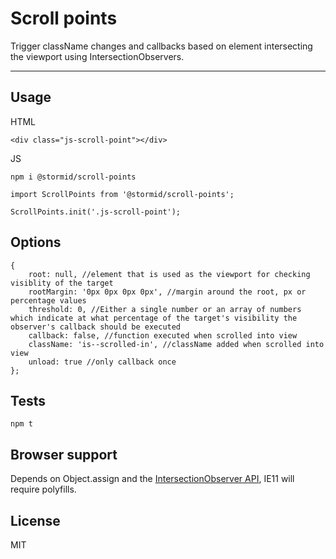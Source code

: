 
# Scroll points

Trigger className changes and callbacks based on element intersecting the viewport using IntersectionObservers. 

---

## Usage
HTML
```
<div class="js-scroll-point"></div>
```

JS
```
npm i @stormid/scroll-points
```
```
import ScrollPoints from '@stormid/scroll-points';

ScrollPoints.init('.js-scroll-point');
```

## Options
```
{
	root: null, //element that is used as the viewport for checking visiblity of the target
	rootMargin: '0px 0px 0px 0px', //margin around the root, px or percentage values
	threshold: 0, //Either a single number or an array of numbers which indicate at what percentage of the target's visibility the observer's callback should be executed
	callback: false, //function executed when scrolled into view
	className: 'is--scrolled-in', //className added when scrolled into view
	unload: true //only callback once
};
```

## Tests
```
npm t
```

## Browser support
Depends on Object.assign and the [IntersectionObserver API](https://caniuse.com/#feat=intersectionobserver), IE11 will require polyfills.

## License
MIT
